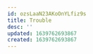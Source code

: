 ```yaml
---
id: ozsLaaN23AKoOnYLfiz9s
title: Trouble
desc: ''
updated: 1639762693867
created: 1639762693867
---
```


